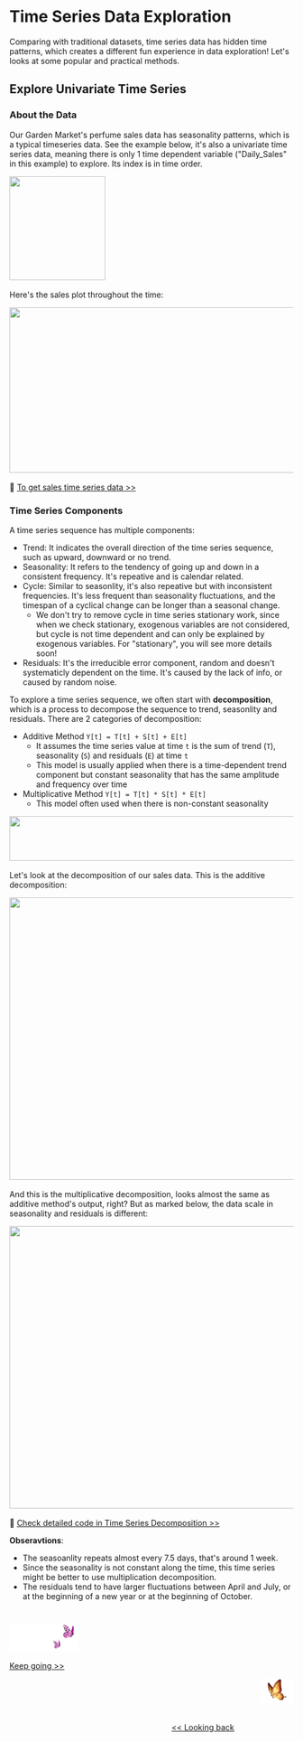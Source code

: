 # Time Series Data Exploration

Comparing with traditional datasets, time series data has hidden time patterns, which creates a different fun experience in data exploration! Let's looks at some popular and practical methods.

## Explore Univariate Time Series

### About the Data

Our Garden Market's perfume sales data has seasonality patterns, which is a typical timeseries data. See the example below, it's also a univariate time series data, meaning there is only 1 time dependent variable ("Daily_Sales" in this example) to explore. Its index is in time order.

<p align="left">
<img src="https://github.com/lady-h-world/My_Garden/blob/main/images/Garden_Totem_images/data_exploration/ts_sales_exp.png" width="170" height="184" />
</p>

Here's the sales plot throughout the time:

<p align="left">
<img src="https://github.com/lady-h-world/My_Garden/blob/main/images/Garden_Totem_images/data_exploration/daily_sales_plot.png" width="1092" height="293" />
</p>


🌻 [To get sales time series data >>][1]


### Time Series Components

A time series sequence has multiple components:
* Trend: It indicates the overall direction of the time series sequence, such as upward, downward or no trend.
* Seasonality: It refers to the tendency of going up and down in a consistent frequency. It's repeative and is calendar related.
* Cycle: Similar to seasonlity, it's also repeative but with inconsistent frequencies. It's less frequent than seasonality fluctuations, and the timespan of a cyclical change can be longer than a seasonal change.
  * We don't try to remove cycle in time series stationary work, since when we check stationary, exogenous variables are not considered, but cycle is not time dependent and can only be explained by exogenous variables. For "stationary", you will see more details soon!
* Residuals: It's the irreducible error component, random and doesn't systematicly dependent on the time. It's caused by the lack of info, or caused by random noise.

To explore a time series sequence, we often start with <b>decomposition</b>, which is a process to decompose the sequence to trend, seasonlity and residuals. There are 2 categories of decomposition:

* Additive Method `Y[t] = T[t] + S[t] + E[t]`
  * It assumes the time series value at time `t` is the sum of trend (`T`), seasonality (`S`) and residuals (`E`) at time `t`
  * This model is usually applied when there is a time-dependent trend component but constant seasonality that has the same amplitude and frequency over time
* Multiplicative Method `Y[t] = T[t] * S[t] * E[t]`
  * This model often used when there is non-constant seasonality

<p align="left">
<img src="https://github.com/lady-h-world/My_Garden/blob/main/images/Garden_Totem_images/notes/trend_cycle.png" width="766" height="79" />
</p>

Let's look at the decomposition of our sales data. This is the additive decomposition:

<p align="left">
<img src="https://github.com/lady-h-world/My_Garden/blob/main/images/Garden_Totem_images/data_exploration/additive_dep.png" width="1116" height="500" />
</p>

And this is the multiplicative decomposition, looks almost the same as additive method's output, right? But as marked below, the data scale in seasonality and residuals is different:

<p align="left">
<img src="https://github.com/lady-h-world/My_Garden/blob/main/images/Garden_Totem_images/data_exploration/multiplicative_decomp.png" width="1116" height="500" />
</p>

🌻 [Check detailed code in Time Series Decomposition >>][2]

<b>Obseravtions</b>:
* The seasoanlity repeats almost every 7.5 days, that's around 1 week.
* Since the seasonality is not constant along the time, this time series might be better to use multiplication decomposition.
* The residuals tend to have larger fluctuations between April and July, or at the beginning of a new year or at the beginning of October.

#
<p align="left">
<img src="https://github.com/lady-h-world/My_Garden/blob/main/images/follow_us.png" width="120" height="50" />
</p>

[Keep going >>][3]

<p align="right">
<img src="https://github.com/lady-h-world/My_Garden/blob/main/images/going_back.png" width="60" height="44" />
</p>

&nbsp;&nbsp;&nbsp;&nbsp;&nbsp;&nbsp;&nbsp;&nbsp;&nbsp;&nbsp;&nbsp;&nbsp;&nbsp;&nbsp;&nbsp;&nbsp;&nbsp;&nbsp;&nbsp;&nbsp;&nbsp;&nbsp;&nbsp;&nbsp;&nbsp;&nbsp;&nbsp;&nbsp;&nbsp;&nbsp;&nbsp;&nbsp;&nbsp;&nbsp;&nbsp;&nbsp;&nbsp;&nbsp;&nbsp;&nbsp;&nbsp;&nbsp;&nbsp;&nbsp;&nbsp;&nbsp;&nbsp;&nbsp;&nbsp;&nbsp;&nbsp;&nbsp;&nbsp;&nbsp;&nbsp;&nbsp;&nbsp;&nbsp;&nbsp;&nbsp;&nbsp;&nbsp;&nbsp;&nbsp;&nbsp;&nbsp;&nbsp;&nbsp;&nbsp;&nbsp;&nbsp;&nbsp;&nbsp;&nbsp;&nbsp;&nbsp;&nbsp;&nbsp;&nbsp;&nbsp;&nbsp;&nbsp;&nbsp;&nbsp;&nbsp;&nbsp;&nbsp;&nbsp;&nbsp;&nbsp;&nbsp;&nbsp;&nbsp;&nbsp;&nbsp;&nbsp;&nbsp;&nbsp;&nbsp;&nbsp;&nbsp;&nbsp;&nbsp;&nbsp;&nbsp;&nbsp;&nbsp;&nbsp;&nbsp;&nbsp;&nbsp;&nbsp;&nbsp;&nbsp;&nbsp;&nbsp;&nbsp;&nbsp;&nbsp;&nbsp;&nbsp;&nbsp;&nbsp;&nbsp;&nbsp;&nbsp;&nbsp;&nbsp;&nbsp;&nbsp;&nbsp;&nbsp;&nbsp;&nbsp;&nbsp;&nbsp;&nbsp;&nbsp;&nbsp;&nbsp;&nbsp;&nbsp;&nbsp;&nbsp;&nbsp;&nbsp;&nbsp;&nbsp;&nbsp;&nbsp;&nbsp;&nbsp;&nbsp;&nbsp;&nbsp;&nbsp;&nbsp;&nbsp;&nbsp;&nbsp;&nbsp;&nbsp;&nbsp;&nbsp;&nbsp;&nbsp;&nbsp;&nbsp;&nbsp;&nbsp;&nbsp;&nbsp;&nbsp;&nbsp;&nbsp;&nbsp;&nbsp;&nbsp;&nbsp;&nbsp;&nbsp;&nbsp;&nbsp;&nbsp;&nbsp;&nbsp;&nbsp;&nbsp;&nbsp;&nbsp;&nbsp;&nbsp;&nbsp;&nbsp;&nbsp;&nbsp;&nbsp;&nbsp;&nbsp;&nbsp;&nbsp;[<< Looking back][4]
 
[1]:https://github.com/lady-h-world/My_Garden/blob/main/code/crystal_ball/data_collector/generate_sales.ipynb
[2]:https://github.com/lady-h-world/My_Garden/blob/main/code/yinyang/past_ts_exploration.ipynb
[3]:https://github.com/lady-h-world/My_Garden/blob/main/reading_pages/YinYang/ts2.md
[4]:https://github.com/lady-h-world/My_Garden/blob/main/reading_pages/YinYang/garden_totem.md
